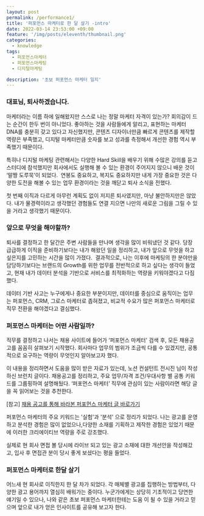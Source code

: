 ```yaml
---
layout: post
permalink: /performance1/
title: '퍼포먼스 마케터로 한 달 살기 -intro'
date: 2022-03-14 23:53:00 +09:00
feature: '/img/posts/eleventh/thumbnail.png'
categories:
  - knowledge
tags:
  - 퍼포먼스마케터
  - 퍼포먼스마케팅
  - 디지털마케팅

description: '초보 퍼포먼스 마케터 일지'
---
```


### **대표님, 퇴사하겠습니다.**

마케터라는 이름 하에 일해왔지만 스스로 나는 정말 마케터 자격이 있는가? 회의감이 드는 순간이 한두 번이 아니었다. 좋아하는 것을 사람들에게 알리고, 표현하는 마케터 DNA를 충분히 갖고 있다고 자신했지만, 콘텐츠 디자이너만큼 빠르게 콘텐츠를 제작할 역량은 부족했고, 디지털 마케터만큼 숫자를 보고 성과를 측정해서 개선한 경험 역시 부족했기 때문이다.  

특히나 디지털 마케팅 관련해서는 다양한 Hard Skill을 배우기 위해 수많은 강의를 듣고 스터디에 참석했지만 회사에서도 실행해 볼 수 있는 환경이 주어지지 않으니 배운 것이 ‘말짱 도루묵’이 되었다.  연봉도 중요하고, 복지도 중요하지만 내게 가장 중요한 것은 다양한 도전을 해볼 수 있는 업무 환경이라는 것을 깨닫고 퇴사 소식을 전했다.

첫 번째 이직과 다르게 아무런 계획도 없이 저지른 퇴사였지만, 마냥 불안하지만은 않았다. 내가 물경력이라고 생각했던 경험들도 연결 지으면 나만의 새로운 그림을 그릴 수 있을 거라고 생각했기 때문이다.



### **앞으로 무엇을 해야할까?**
퇴사를 결정하고 한 달간은 주변 사람들을 만나며 생각을 많이 비워냈던 것 같다. 당장 급급하게 이직을 준비하기보다는 내가 해왔던 일을 정리하고, 내가 앞으로 무엇을 하고 싶은지를 고민하는 시간을 많이 가졌다.  결과적으로, 나는 이후에 마케팅의 한 분야만을 담당하기보다는 브랜드의 Growth를 위한 업무를 전반적으로 하고 싶다는 생각이 들었고, 현재 내가 데이터 분석을 기반으로 서비스를 최적화하는 역량을 키워야겠다고 다짐했다.  

데이터 기반 사고는 누구에게나 중요한 부분이지만, 데이터를 중심으로 움직이는 업무는 퍼포먼스, CRM, 그로스 마케터로 좁혀졌고, 비교적 수요가 많은 퍼포먼스 마케터로 직무 전환을 해야겠다고 결심했다.


### **퍼포먼스 마케터는 어떤 사람일까?**
직무를 결정하고 나서는 채용 사이트에 들어가 ‘퍼포먼스 마케터' 검색 후, 모든 채용공고를 꼼꼼히 살펴보기 시작했다. 회사마다 업무의 범위가 조금씩 다를 수 있겠지만, 공통적으로 요구하는 역량이 무엇인지 알아보고자 했다.

이 내용을 정리하면서 도움을 많이 받은 자료가 있는데, 노션 컨설턴트 전시진 님이 작성하신 브런치 글이다. 채용공고를 정리하고, 주요 업무/자격 조건/우대사항 별 공통 키워드를 그룹핑하여 설명해뒀다. ‘퍼포먼스 마케터’ 직무에 관심이 있는 사람이라면 해당 글을 꼭 읽어보는 것을 추천한다.  

[참고] [채용 공고를 통해 바라본 퍼포먼스 마케터 글 바로가기](https://sijinii.com/contents/performence-marketing-job-announcement-0/)

퍼포먼스 마케터의 주요 키워드는 '실험'과 '분석' 으로 정리가 되었다. 나는 광고를 운영하고 분석한 경험은 많이 없었으나,다양한 소재를 기획하고 제작한 경험은 있었기 때문에 이러한 크리에이티브 역량을 주로 강조했다.

실제로 현 회사 면접 볼 당시에 라이브 되고 있는 광고 소재에 대한 개선안을 작성해갔고, 입사 후 면접관 분이 당시 좋게 보셨다는 평을 들었다.

### **퍼포먼스 마케터로 한달 살기**
어느새 현 회사로 이직한지 한 달 차가 되었다. 각 매체별 광고를 집행하는 방법부터, 다양한 광고 용어까지 열심히 배워가는 중이다. 누군가에게는 상당히 기초적이고 당연한 얘기일 수 있으나, 나와 같은 초보 퍼포먼스 마케터한테는 도움 이 될 수 있을 거라고 믿으며 앞으로 내가 얻은 인사이트를 공유해 보고자 한다.
